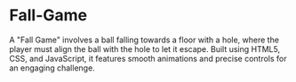 # Fall-Game
A "Fall Game" involves a ball falling towards a floor with a hole, where the player must align the ball with the hole to let it escape. Built using HTML5, CSS, and JavaScript, it features smooth animations and precise controls for an engaging challenge.
